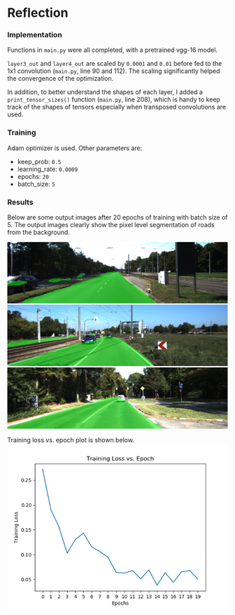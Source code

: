 # Reflection

### Implementation
Functions in `main.py` were all completed, with a pretrained vgg-16 model. 

`layer3_out` and `layer4_out` are  scaled by `0.0001` and `0.01`  before fed to the 1x1 convolution (`main.py`, line 90 and 112). The scaling significantly helped the convergence of the optimization. 

In addition, to better understand the shapes of each layer, I added a `print_tensor_sizes()` function (`main.py`, line 208), which is handy to keep track of the shapes of tensors especially when transposed convolutions are used.


### Training
Adam optimizer is used. Other parameters are:

  - keep_prob: `0.5`
  - learning_rate: `0.0009`
  - epochs: `20`
  - batch_size: `5`

### Results
Below are some output images after 20 epochs of training with batch size of 5. The output images clearly show the pixel level segmentation of roads from the background.

![](final_run/1521235312.7094963/um_000000.png)
![](final_run/1521235312.7094963/um_000003.png)
![](final_run/1521235312.7094963/um_000006.png)

Training loss vs. epoch plot is shown below.
![](final_run/training_losses.png)